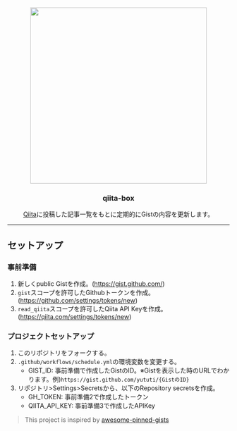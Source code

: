 #

<p align="center">
  <img width="400" src="https://user-images.githubusercontent.com/19887059/108340777-507dbb00-721c-11eb-8d98-97de5538067a.png">
  <h3 align="center">qiita-box</h3>
  <p align="center"><a href="https://qiita.com/">Qiita</a>に投稿した記事一覧をもとに定期的にGistの内容を更新します。</p>
</p>

---  

## セットアップ
### 事前準備

1. 新しくpublic Gistを作成。(https://gist.github.com/)
1. `gist`スコープを許可したGithubトークンを作成。(https://github.com/settings/tokens/new)
1. `read_qiita`スコープを許可したQiita API Keyを作成。(https://qiita.com/settings/tokens/new)

### プロジェクトセットアップ

1. このリポジトリをフォークする。
2. `.github/workflows/schedule.yml`の環境変数を変更する。
    - GIST_ID: 事前準備で作成したGistのID。※Gistを表示した時のURLでわかります。例)`https://gist.github.com/yututi/{GistのID}`
3. リポジトリ>Settings>Secretsから、以下のRepository secretsを作成。
    - GH_TOKEN: 事前準備2で作成したトークン
    - QIITA_API_KEY: 事前準備3で作成したAPIKey

> This project is inspired by [awesome-pinned-gists](https://github.com/matchai/awesome-pinned-gists)
